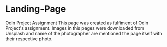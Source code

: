 # Landing-Page
Odin Project Assignment
This page was created as fulfiment of Odin Project's assignment. Images in this pages were downloaded from Unsplash and name of the photographer are mentioned the page itself with their respective photo.
